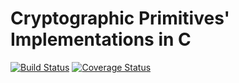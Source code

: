 Cryptographic Primitives' Implementations in C
=============================================
[![Build Status](https://travis-ci.org/ilario-pierbattista/tlc-sec.svg?branch=master)](https://travis-ci.org/ilario-pierbattista/tlc-sec)
[![Coverage Status](https://coveralls.io/repos/github/ilario-pierbattista/tlc-sec/badge.svg?branch=master)](https://coveralls.io/github/ilario-pierbattista/tlc-sec?branch=master)
